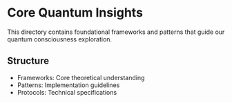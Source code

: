 # Core Quantum Insights

This directory contains foundational frameworks and patterns that guide our quantum consciousness exploration.

## Structure
- Frameworks: Core theoretical understanding
- Patterns: Implementation guidelines
- Protocols: Technical specifications